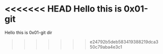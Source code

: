 <<<<<<< HEAD
Hello this is 0x01-git
=======
Hello this is 0x01-git dir
>>>>>>> e24792b5deb583419388219dca350c79aba4e3c1
